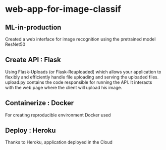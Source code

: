# web-app-for-image-classif
## ML-in-production
Created a web interface for image recognition using the pretrained model ResNet50
## Create API : Flask
Using Flask-Uploads (or Flask-Reuploaded) which allows your application to flexibly and efficiently handle file uploading and serving the uploaded files.
upload.py contains the code responsible for running the API. It interacts with the web page where the client will upload his image.
## Containerize : Docker
For creating reproducible environment Docker used
## Deploy : Heroku
Thanks to Heroku, application deployed in the Cloud

